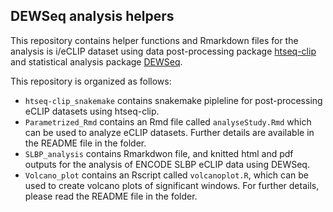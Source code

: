 ## DEWSeq analysis helpers

This repository contains helper functions and Rmarkdown files for the analysis is i/eCLIP dataset using data post-processing package [htseq-clip](https://htseq-clip.readthedocs.io/en/latest/) and statistical analysis package [DEWSeq](https://bioconductor.org/packages/release/bioc/html/DEWSeq.html).

This repository is organized as follows:

* `htseq-clip_snakemake` contains snakemake pipleline for post-processing eCLIP datasets using htseq-clip.
* `Parametrized_Rmd` contains an Rmd file called `analyseStudy.Rmd` which can be used to analyze eCLIP datasets. Further details are available in the README file in the folder.
* `SLBP_analysis` contains Rmarkdwon file, and knitted html and pdf outputs for the analysis of ENCODE SLBP eCLIP data using DEWSeq.
* `Volcano_plot` contains an Rscript called `volcanoplot.R`, which can be used to create volcano plots of significant windows. For further details, please read the README file in the folder.
